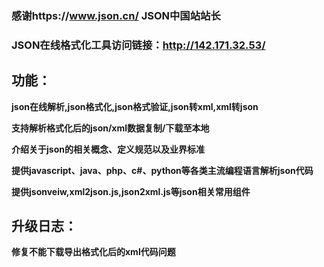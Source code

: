 
### 感谢https://www.json.cn/ JSON中国站站长
### JSON在线格式化工具访问链接：<http://142.171.32.53/>

## 功能：

**json在线解析,json格式化,json格式验证,json转xml,xml转json**  

**支持解析格式化后的json/xml数据复制/下载至本地**  

**介绍关于json的相关概念、定义规范以及业界标准**  

**提供javascript、java、php、c#、python等各类主流编程语言解析json代码**  

**提供jsonveiw,xml2json.js,json2xml.js等json相关常用组件**  


## 升级日志：
**修复不能下载导出格式化后的xml代码问题**
